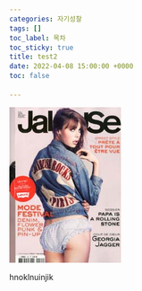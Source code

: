 ```yaml
---
categories: 자기성찰
tags: []
toc_label: 목차
toc_sticky: true
title: test2
date: 2022-04-08 15:00:00 +0000
toc: false

---
```

![](/assets/images/06653926.jpg)

hnoklnuinjik
